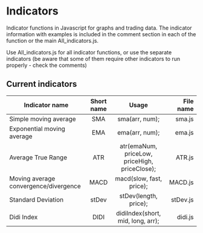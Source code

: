 # Indicators

Indicator functions in Javascript for graphs and trading data. The indicator information with examples is included in the comment section in each of the function or the main All_indicators.js.

Use All_indicators.js for all indicator functions, or use the separate indicators (be aware that some of them require other indicators to run properly - check the comments)


## Current indicators

| Indicator name                                      | Short name        | Usage                                      | File name |
| --------------------------------------------------- |:-----------------:|:------------------------------------------:| ---------:|
| Simple moving average | SMA | sma(arr, num); | sma.js |
| Exponential moving average | EMA | ema(arr, num); | ema.js |
| Average True Range | ATR | atr(emaNum, priceLow, priceHigh, priceClose); | ATR.js |
| Moving average convergence/divergence | MACD | macd(slow, fast, price); | MACD.js |
| Standard Deviation | stDev | stDev(length, price); | stDev.js |
| Didi Index | DIDI | didiIndex(short, mid, long, arr); | didi.js |